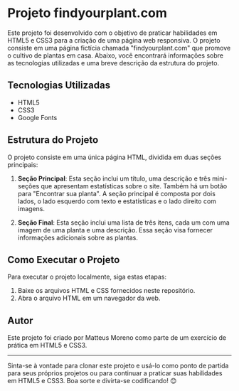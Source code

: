 # Projeto findyourplant.com

Este projeto foi desenvolvido com o objetivo de praticar habilidades em HTML5 e CSS3 para a criação de uma página web responsiva. O projeto consiste em uma página fictícia chamada "findyourplant.com" que promove o cultivo de plantas em casa. Abaixo, você encontrará informações sobre as tecnologias utilizadas e uma breve descrição da estrutura do projeto.

## Tecnologias Utilizadas

- HTML5
- CSS3
- Google Fonts

## Estrutura do Projeto

O projeto consiste em uma única página HTML, dividida em duas seções principais:

1. **Seção Principal**: Esta seção inclui um título, uma descrição e três mini-seções que apresentam estatísticas sobre o site. Também há um botão para "Encontrar sua planta". A seção principal é composta por dois lados, o lado esquerdo com texto e estatísticas e o lado direito com imagens.

2. **Seção Final**: Esta seção inclui uma lista de três itens, cada um com uma imagem de uma planta e uma descrição. Essa seção visa fornecer informações adicionais sobre as plantas.

## Como Executar o Projeto

Para executar o projeto localmente, siga estas etapas:

1. Baixe os arquivos HTML e CSS fornecidos neste repositório.
2. Abra o arquivo HTML em um navegador da web.

## Autor

Este projeto foi criado por Matteus Moreno como parte de um exercício de prática em HTML5 e CSS3.

---

Sinta-se à vontade para clonar este projeto e usá-lo como ponto de partida para seus próprios projetos ou para continuar a praticar suas habilidades em HTML5 e CSS3. Boa sorte e divirta-se codificando! 😊
